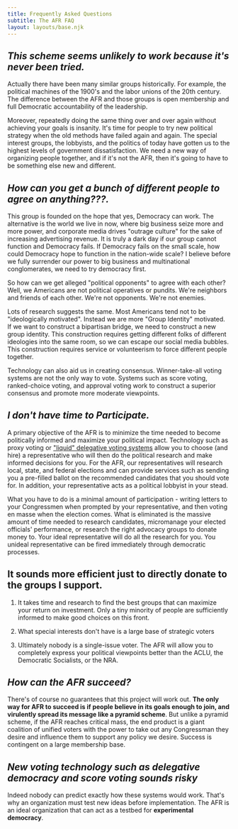 ```yaml
---
title: Frequently Asked Questions
subtitle: The AFR FAQ
layout: layouts/base.njk
---
```




## *This scheme seems unlikely to work because it's never been tried.*

Actually there have been many similar groups historically. For example, the political machines of the 1900's and the labor unions of the 20th century. The difference between the AFR and those groups is open membership and full Democratic accountability of the leadership. 

Moreover, repeatedly doing the same thing over and over again without achieving your goals is insanity. It's time for people to try new political strategy when the old methods have failed again and again. The special interest groups, the lobbyists, and the politics of today have gotten us to the highest levels of government dissatisfaction. We need a new way of organizing people together, and if it's not the AFR, then it's going to have to be something else new and different. 


## *How can you get a bunch of different people to agree on anything???.*

This group is founded on the hope that yes, Democracy can work. The alternative is the world we live in now, where big business seize more and more power, and corporate media drives "outrage culture" for the sake of increasing advertising revenue. It is truly a dark day if our group cannot function and Democracy fails. If Democracy fails on the small scale, how could Democracy hope to function in the nation-wide scale? I believe before we fully surrender our power to big business and multinational conglomerates, we need to try democracy first. 

So how can we get alleged "political opponents" to agree with each other? Well, we Americans are not political operatives or pundits. We're neighbors and friends of each other. We're not opponents. We're not enemies. 

Lots of research suggests the same. Most Americans tend not to be "ideologically motivated". Instead we are more "Group Identity" motivated. If we want to construct a bipartisan bridge, we need to construct a new group identity. This construction requires getting different folks of different ideologies into the same room, so we can escape our social media bubbles. This construction requires service or volunteerism to force different people together.

Technology can also aid us in creating consensus. Winner-take-all voting systems are not the only way to vote. Systems such as score voting, ranked-choice voting, and approval voting work to construct a superior consensus and promote more moderate viewpoints. 

## *I don't have time to Participate.*

A primary objective of the AFR is to minimize the time needed to become politically informed and maximize your political impact. Technology such as proxy voting or ["liquid" delegative voting systems](https://en.wikipedia.org/wiki/Delegative_democracy) allow you to choose (and hire) a representative who will then do the political research and make informed decisions for you. For the AFR, our representatives will research local, state, and federal elections and can provide services such as sending you a pre-filled ballot on the recommended candidates that you should vote for. In addition, your representative acts as a political lobbyist in your stead. 

What you have to do is a minimal amount of participation - writing letters to your Congressmen when prompted by your representative, and then voting en masse when the election comes. What is eliminated is the massive amount of time needed to research candidates, micromanage your elected officials' performance, or research the right advocacy groups to donate money to. Your ideal representative will do all the research for you. You unideal representative can be fired immediately through democratic processes. 


## It sounds more efficient just to directly donate to the groups I support. 

1. It takes time and research to find the best groups that can maximize your return on investment. Only a tiny minority of people are sufficiently informed to make good choices on this front. 

2. What special interests don't have is a large base of strategic voters

3. Ultimately nobody is a single-issue voter. The AFR will allow you to completely express your political viewpoints better than the ACLU, the Democratic Socialists, or the NRA. 

## *How can the AFR succeed?*

There's of course no guarantees that this project will work out. **The only way for AFR to succeed is if people believe in its goals enough to join, and virulently spread its message like a pyramid scheme**. But unlike a pyramid scheme, if the AFR reaches critical mass, the end product is a giant coalition of unified voters with the power to take out any Congressman they desire and influence them to support any policy we desire. Success is contingent on a large membership base. 

## *New voting technology such as delegative democracy and score voting sounds risky*

Indeed nobody can predict exactly how these systems would work. That's why an organization must test new ideas before implementation. The AFR is an ideal organization that can act as a testbed for **experimental democracy**. 
